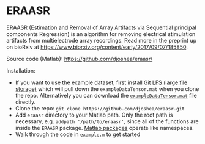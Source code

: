 # ERAASR

ERAASR (Estimation and Removal of Array Artifacts via Sequential principal components Regression) is an algorithm for removing electrical stimulation artifacts from multielectrode array recordings. Read more in the preprint up on bioRxiv at https://www.biorxiv.org/content/early/2017/09/07/185850. 

Source code (Matlab): https://github.com/djoshea/eraasr/

Installation:
- If you want to use the example dataset, first install [Git LFS (large file storage)](https://github.com/git-lfs/git-lfs/wiki/Installation) which will pull down the `exampleDataTensor.mat` when you clone the repo. Alternatively you can download the [`exampleDataTensor.mat`](https://github.com/djoshea/eraasr/raw/master/exampleDataTensor.mat) file directly.
- Clone the repo: `git clone https://github.com/djoshea/eraasr.git`
- Add `eraasr` directory to your Matlab path. Only the root path is necessary, e.g. `addpath '/path/to/eraasr'`, since all of the functions are inside the `ERAASR` package. [Matlab packages](https://www.mathworks.com/help/matlab/matlab_oop/scoping-classes-with-packages.html) operate like namespaces.
- Walk through the code in [`example.m`](https://github.com/djoshea/eraasr/blob/master/example.m) to get started
